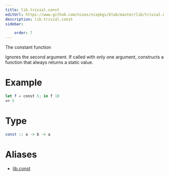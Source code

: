 ```yaml
---
title: lib.trivial.const
editUrl: https://www.github.com/nixos/nixpkgs/blob/master/lib/trivial.nix#L42C5
description: lib.trivial.const
sidebar:

    order: 7
---
```


The constant function

Ignores the second argument. If called with only one argument,
constructs a function that always returns a static value.

# Example

```nix
let f = const 5; in f 10
=> 5
```

# Type

```haskell
const :: a -> b -> a
```


# Aliases

- [lib.const](/reference/libconst)


